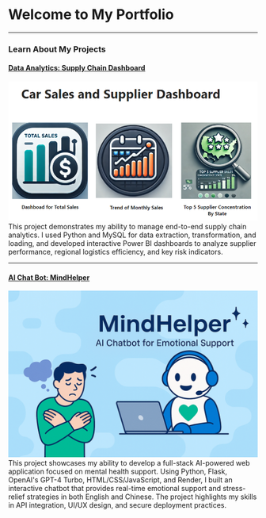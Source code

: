 <!-- Google tag (gtag.js) -->
<script async src="https://www.googletagmanager.com/gtag/js?id=G-63M4ERY6GF"></script>
<script>
  window.dataLayer = window.dataLayer || [];
  function gtag(){dataLayer.push(arguments);}
  gtag('js', new Date());

  gtag('config', 'G-63M4ERY6GF');
</script>

# Welcome to My Portfolio

---
### Learn About My Projects
#### [Data Analytics: Supply Chain Dashboard](https://www.linkedin.com/pulse/car-sales-supply-chain-managment-dashboard-howard-chou-kts6e/)
<img src="./images/scm-dashboard/SCM dashboard.png?raw=true"/>
This project demonstrates my ability to manage end-to-end supply chain analytics. I used Python and MySQL for data extraction, transformation, and loading, and developed interactive Power BI dashboards to analyze supplier performance, regional logistics efficiency, and key risk indicators.

---
#### [AI Chat Bot: MindHelper]([https://www.linkedin.com/pulse/mindhelper-ai-powered-chatbot-provides-real-time-mental-howard-chou-8cu3e/])
<img src="./images/ai-chatbot/MindHelper.png?raw=true"/>
This project showcases my ability to develop a full-stack AI-powered web application focused on mental health support. Using Python, Flask, OpenAI's GPT-4 Turbo, HTML/CSS/JavaScript, and Render, I built an interactive chatbot that provides real-time emotional support and stress-relief strategies in both English and Chinese. The project highlights my skills in API integration, UI/UX design, and secure deployment practices.







